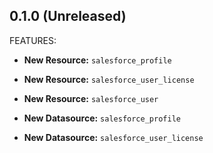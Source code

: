 ## 0.1.0 (Unreleased)

FEATURES:

* **New Resource:** `salesforce_profile`
* **New Resource:** `salesforce_user_license`
* **New Resource:** `salesforce_user`

* **New Datasource:**   `salesforce_profile` 
* **New Datasource:**   `salesforce_user_license`
